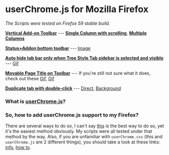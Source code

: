 # userChrome.js for Mozilla Firefox
*The Scripts were tested on Firefox 59 stable build.*

[**Vertical Add-on Toolbar**](https://github.com/tkhquang/userChrome.js/tree/master/Vertical%20Add-on%20Bar) --- [**Single Column with scrolling**](https://i.imgur.com/RgxgWbK.gifv), [**Multiple Columns**](https://i.imgur.com/ViDnQcc.jpg)

[**Status+Addon bottom toolbar**](https://github.com/tkhquang/userChrome.js/blob/master/status_addon_bottombar.uc.js) --- [Image](https://imgur.com/Et4Sohh)

[**Auto hide tab bar only when Tree Style Tab sidebar is selected and visible**](https://github.com/tkhquang/userChrome.js/blob/master/TST_tabbar.uc.js) --- [Gif](https://imgur.com/YSo4ZZX)

[**Movable Page Title on Toolbar**](https://github.com/tkhquang/userChrome.js/blob/master/titlebar_movable.uc.js) --- If you're still not sure what it does, check out these [Gif](https://imgur.com/a/GHvgjzu), [Gif](https://imgur.com/sXZrBMb)

[**Duplicate tab with double-click**](https://github.com/tkhquang/userChrome.js/blob/master/dblclickDuplicateTab.uc.js) --- [Direct](https://imgur.com/aTzL16F), [Background](https://imgur.com/eMVjBdU)

### What is [userChrome.js](http://kb.mozillazine.org/UserChrome.js)?

### So, how to add userChrome.js support to my Firefox?
There are several ways to do so, I can't say [this](https://www.reddit.com/r/FirefoxCSS/comments/7jj3uy/how_to_add_userchromejs_support_with_just_css/) is the best way to do so, yet it's the easiest method obviously. My scripts were all tested under that method by the way. Also, if you are unfamiliar with `userChrome.css` (this and `userChrome.js` are 2 different things), you should take a look at these links: [info](https://www.reddit.com/r/firefox/wiki/userchrome), [how to](https://www.reddit.com/r/firefox/comments/6xtm69/creating_and_editing_userchromecss/).

